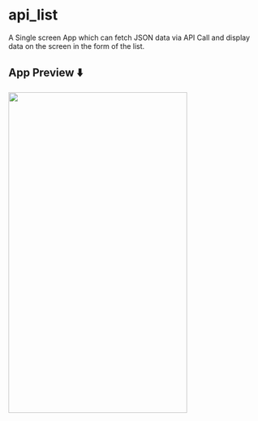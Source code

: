 # api_list

A Single screen App which can fetch JSON data via API Call and display data on the screen in the form of the list.

## App Preview ⬇️

<img src="https://user-images.githubusercontent.com/74370799/168100408-d405f0b6-9076-4ee3-b33e-86b5287ba1ee.png" width="352" height="630">
